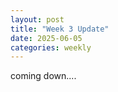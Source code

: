 ```yaml
---
layout: post
title: "Week 3 Update"
date: 2025-06-05
categories: weekly
---
```

coming down....
